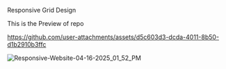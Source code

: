 Responsive Grid Design

This is the Preview of repo

https://github.com/user-attachments/assets/d5c603d3-dcda-4011-8b50-d1b2910b3ffc

![Responsive-Website-04-16-2025_01_52_PM](https://github.com/user-attachments/assets/e88a6ed1-9cc9-418b-b5ec-66113ea08037)
